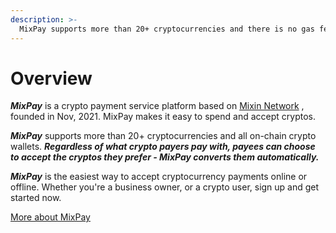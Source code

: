```yaml
---
description: >-
  MixPay supports more than 20+ cryptocurrencies and there is no gas fee to pay with Mixin Messenger.
---
```


# Overview

_**MixPay**_ is a crypto payment service platform based on [Mixin Network](https://mixin.one) , founded in Nov, 2021. MixPay makes it easy to spend and accept cryptos.

_**MixPay**_ supports more than 20+ cryptocurrencies and all on-chain crypto wallets. _**Regardless of what crypto payers pay with, payees can choose to accept the cryptos they prefer - MixPay converts them automatically.**_

_**MixPay**_ is the easiest way to accept cryptocurrency payments online or offline. Whether you're a business owner, or a crypto user, sign up and get started now.

[More about MixPay](about-us/more-about-mixpay.md)
